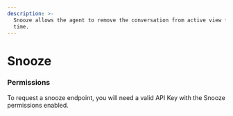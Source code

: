 ```yaml
---
description: >-
  Snooze allows the agent to remove the conversation from active view for a set
  time.
---
```


# Snooze

### Permissions

To request a snooze endpoint, you will need a valid API Key with the Snooze permissions enabled.

